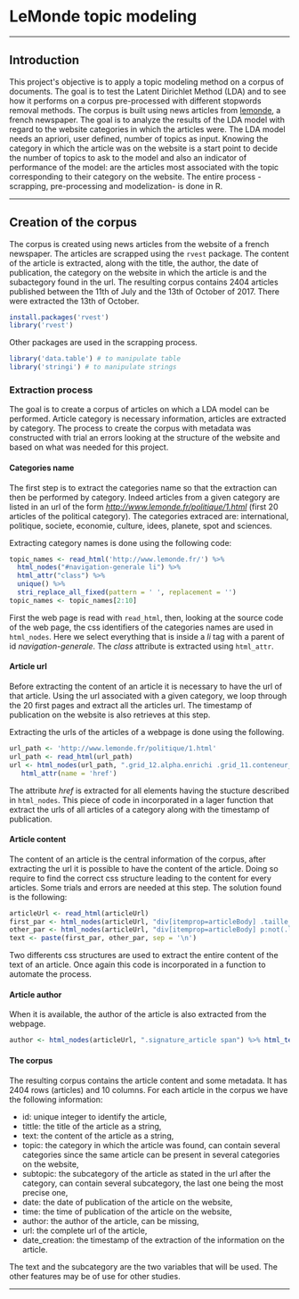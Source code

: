 # LeMonde topic modeling

--- 

## Introduction

This project's objective is to apply a topic modeling method on a corpus of documents. The goal is to test the Latent Dirichlet Method (LDA) and to see how it performs on a corpus pre-processed with different stopwords removal methods. The corpus is built using news articles from [lemonde](http://www.lemonde.fr/), a french newspaper. The goal is to analyze the results of the LDA model with regard to the website categories in which the articles were. The LDA model needs an apriori, user defined, number of topics as input. Knowing the category in which the article was on the website is a start point to decide the number of topics to ask to the model and also an indicator of performance of the model: are the articles most associated with the topic corresponding to their category on the website. The entire process -scrapping, pre-processing and modelization- is done in R. 

--- 

## Creation of the corpus

The corpus is created using news articles from the website of a french newspaper. The articles are scrapped using the `rvest` package. The content of the article is extracted, along with the title, the author, the date of publication, the category on the website in which the article is and the subactegory found in the url. The resulting corpus contains 2404 articles published between the 11th of July and the 13th of October of 2017. There were extracted the 13th of October. 

```r
install.packages('rvest')
library('rvest')
```

Other packages are used in the scrapping process. 

```r
library('data.table') # to manipulate table 
library('stringi') # to manipulate strings
```

### Extraction process

The goal is to create a corpus of articles on which a LDA model can be performed. Article category is necessary information, articles are extracted by category. The process to create the corpus with metadata was constructed with trial an errors looking at the structure of the website and based on what was needed for this project.

#### Categories name

The first step is to extract the categories name so that the extraction can then be performed by category. Indeed articles from a given category are listed in an url of the form _http://www.lemonde.fr/politique/1.html_ (first 20 articles of the political category). The categories extraced are: international, politique, societe, economie, culture, idees, planete, spot and sciences. 

Extracting category names is done using the following code:

```r
topic_names <- read_html('http://www.lemonde.fr/') %>% 
  html_nodes("#navigation-generale li") %>% 
  html_attr("class") %>% 
  unique() %>% 
  stri_replace_all_fixed(pattern = ' ', replacement = '')
topic_names <- topic_names[2:10] 
```

First the web page is read with `read_html`, then, looking at the source code of the web page, the css identifiers of the categories names are used in `html_nodes`. Here we select everything that is inside a _li_ tag with a parent of id _navigation-generale_. The _class_ attribute is extracted using `html_attr`. 

#### Article url

Before extracting the content of an article it is necessary to have the url of that article. Using the url associated with a given category, we loop through the 20 first pages and extract all the articles url. The timestamp of publication on the website is also retrieves at this step. 

Extracting the urls of the articles of a webpage is done using the following.

```r
url_path <- 'http://www.lemonde.fr/politique/1.html'
url_path <- read_html(url_path)
url <- html_nodes(url_path, ".grid_12.alpha.enrichi .grid_11.conteneur_fleuve.omega h3 a") %>% 
   html_attr(name = 'href')
```

The attribute _href_ is extracted for all elements having the stucture described in `html_nodes`. This piece of code in incorporated in a lager function that extract the urls of all articles of a category along with the timestamp of publication. 

#### Article content

The content of an article is the central information of the corpus, after extracting the url it is possible to have the content of the article. Doing so require to find the correct css structure leading to the content for every articles. Some trials and errors are needed at this step. The solution found is the following:

```r
articleUrl <- read_html(articleUrl)
first_par <- html_nodes(articleUrl, "div[itemprop=articleBody] .taille_courante") %>% html_text() %>% paste(collapse = ' ')
other_par <- html_nodes(articleUrl, "div[itemprop=articleBody] p:not(.lire)") %>% html_text() %>% paste(collapse = ' ')
text <- paste(first_par, other_par, sep = '\n')
```

Two differents css structures are used to extract the entire content of the text of an article. Once again this code is incorporated in a function to automate the process.

#### Article author

When it is available, the author of the article is also extracted from the webpage. 

```r
author <- html_nodes(articleUrl, ".signature_article span") %>% html_text()
```

#### The corpus

The resulting corpus contains the article content and some metadata. It has 2404 rows (articles) and 10 columns. For each article in the corpus we have the following information:

 - id: unique integer to identify the article,
 - tittle: the title of the article as a string,
 - text: the content of the article as a string,
 - topic: the category in which the article was found, can contain several categories since the same article can be present in several categories on the website,
 - subtopic: the subcategory of the article as stated in the url after the category, can contain several subcategory, the last one being the most precise one,
 - date: the date of publication of the article on the website,
 - time: the time of publication of the article on the website,
 - author: the author of the article, can be missing,
 - url: the complete url of the article,
 - date_creation: the timestamp of the extraction of the information on the article.
 
The text and the subcategory are the two variables that will be used. The other features may be of use for other studies. 

--- 
